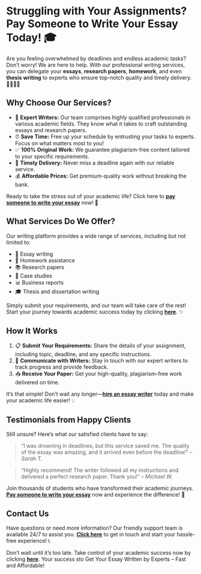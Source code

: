 <h1>Struggling with Your Assignments? Pay Someone to Write Your Essay Today! 🎓</h1>

<p>Are you feeling overwhelmed by deadlines and endless academic tasks? Don’t worry! We are here to help. With our professional writing services, you can delegate your <strong>essays</strong>, <strong>research papers</strong>, <strong>homework</strong>, and even <strong>thesis writing</strong> to experts who ensure top-notch quality and timely delivery. 👩‍🎓👨‍🎓</p>

<h2>Why Choose Our Services?</h2>

<ul>
    <li>📜 <strong>Expert Writers:</strong> Our team comprises highly qualified professionals in various academic fields. They know what it takes to craft outstanding essays and research papers.</li>
    <li>⏰ <strong>Save Time:</strong> Free up your schedule by entrusting your tasks to experts. Focus on what matters most to you!</li>
    <li>✅ <strong>100% Original Work:</strong> We guarantee plagiarism-free content tailored to your specific requirements.</li>
    <li>📩 <strong>Timely Delivery:</strong> Never miss a deadline again with our reliable service.</li>
    <li>💰 <strong>Affordable Prices:</strong> Get premium-quality work without breaking the bank.</li>
</ul>

<p>Ready to take the stress out of your academic life? Click here to <a href="https://tinyurl.com/topessay?keyword=pay+someone+to+write+your+essay"><strong>pay someone to write your essay</strong></a> now! 🚀</p>

<h2>What Services Do We Offer?</h2>

<p>Our writing platform provides a wide range of services, including but not limited to:</p>

<ul>
    <li>📖 Essay writing</li>
    <li>📝 Homework assistance</li>
    <li>📚 Research papers</li>
    <li>📑 Case studies</li>
    <li>📊 Business reports</li>
    <li>🎓 Thesis and dissertation writing</li>
</ul>

<p>Simply submit your requirements, and our team will take care of the rest! Start your journey towards academic success today by clicking <a href="https://tinyurl.com/topessay?keyword=pay+someone+to+write+your+essay"><strong>here</strong></a>. ✨</p>

<h2>How It Works</h2>

<ol>
    <li>📋 <strong>Submit Your Requirements:</strong> Share the details of your assignment, including topic, deadline, and any specific instructions.</li>
    <li>💬 <strong>Communicate with Writers:</strong> Stay in touch with our expert writers to track progress and provide feedback.</li>
    <li>📥 <strong>Receive Your Paper:</strong> Get your high-quality, plagiarism-free work delivered on time.</li>
</ol>

<p>It’s that simple! Don’t wait any longer—<a href="https://tinyurl.com/topessay?keyword=pay+someone+to+write+your+essay"><strong>hire an essay writer</strong></a> today and make your academic life easier! 💡</p>

<h2>Testimonials from Happy Clients</h2>

<p>Still unsure? Here’s what our satisfied clients have to say:</p>

<blockquote>
    <p>“I was drowning in deadlines, but this service saved me. The quality of the essay was amazing, and it arrived even before the deadline!” – <em>Sarah T.</em></p>
</blockquote>

<blockquote>
    <p>“Highly recommend! The writer followed all my instructions and delivered a perfect research paper. Thank you!” – <em>Michael W.</em></p>
</blockquote>

<p>Join thousands of students who have transformed their academic journeys. <a href="https://tinyurl.com/topessay?keyword=pay+someone+to+write+your+essay"><strong>Pay someone to write your essay</strong></a> now and experience the difference! 🌟</p>

<h2>Contact Us</h2>

<p>Have questions or need more information? Our friendly support team is available 24/7 to assist you. <a href="https://tinyurl.com/topessay?keyword=pay+someone+to+write+your+essay"><strong>Click here</strong></a> to get in touch and start your hassle-free experience! 📞</p>

<p>Don’t wait until it’s too late. Take control of your academic success now by clicking <a href="https://tinyurl.com/topessay?keyword=pay+someone+to+write+your+essay"><strong>here</strong></a>. Your success sto
Get Your Essay Written by Experts – Fast and Affordable!
